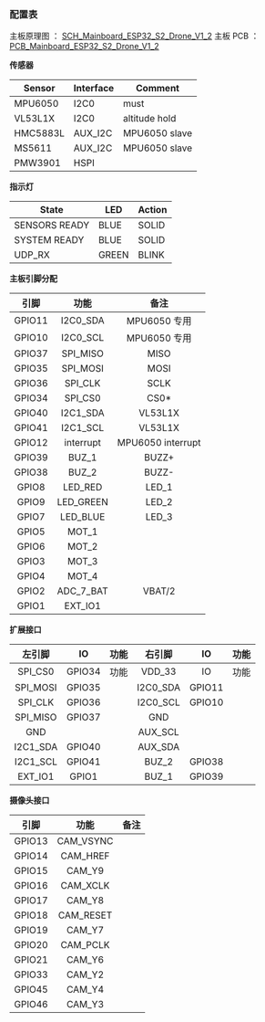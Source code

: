 ### 配置表

主板原理图 ： [SCH_Mainboard_ESP32_S2_Drone_V1_2](../../../hardware/ESP32_S2_Drone_V1_2/SCH_Mainboard_ESP32_S2_Drone_V1_2.pdf)
主板 PCB ： [PCB_Mainboard_ESP32_S2_Drone_V1_2](../../../hardware/ESP32_S2_Drone_V1_2/PCB_Mainboard_ESP32_S2_Drone_V1_2.pdf)

**传感器**

| Sensor  | Interface | Comment |
|--|--|--|
| MPU6050 | I2C0 | must |
| VL53L1X | I2C0 | altitude hold  |
| HMC5883L  | AUX_I2C | MPU6050 slave |
| MS5611  | AUX_I2C | MPU6050 slave |
|PMW3901|	HSPI | | 

**指示灯**

| State | LED | Action |
|--|--|--|
|SENSORS READY|BLUE|SOLID|
|SYSTEM READY|BLUE|SOLID|
|UDP_RX|GREEN|BLINK|


**主板引脚分配**

| 引脚 | 功能 | 备注 |
| :---: | :---: | :---: |
| GPIO11 | I2C0_SDA | MPU6050 专用|
| GPIO10 | I2C0_SCL | MPU6050 专用|
| GPIO37 | SPI_MISO | MISO |
| GPIO35 | SPI_MOSI |MOSI |
| GPIO36 | SPI_CLK|SCLK|
| GPIO34 | SPI_CS0|CS0* |
| GPIO40 | I2C1_SDA|VL53L1X|
| GPIO41 | I2C1_SCL |VL53L1X|
| GPIO12 | interrupt | MPU6050 interrupt |
| GPIO39 |  BUZ_1|BUZZ+ |
| GPIO38 |BUZ_2| BUZZ- | 
| GPIO8 | LED\_RED | LED\_1 |
| GPIO9 | LED\_GREEN | LED\_2 |
| GPIO7 | LED\_BLUE | LED\_3 |
| GPIO5 | MOT\_1 | |
| GPIO6 | MOT\_2 | |
| GPIO3 | MOT\_3 | |
| GPIO4 | MOT\_4 | |
| GPIO2 | ADC\_7\_BAT | VBAT/2 |
| GPIO1 |EXT_IO1  |  |

**扩展接口**

| 左引脚 | IO |功能 | 右引脚 | IO |功能|
| :---: | :---: | :---: | :---: | :---: | :---:|
|SPI_CS0  | GPIO34 |功能 | VDD_33 | IO |功能|
|SPI_MOSI |GPIO35 | |I2C0_SDA |GPIO11| |
| SPI_CLK| GPIO36| | I2C0_SCL|GPIO10 | |
| SPI_MISO|GPIO37 | | GND| | |
| GND| | | AUX_SCL| | |
| I2C1_SDA| GPIO40| | AUX_SDA| | |
| I2C1_SCL|GPIO41 | | BUZ_2|GPIO38 | |
| EXT_IO1| GPIO1| | BUZ_1|GPIO39 | |

**摄像头接口**

| 引脚 | 功能 | 备注 |
| :---: | :---: | :---: |
|GPIO13  |  CAM_VSYNC|  |
|GPIO14  |  CAM_HREF|  |
|GPIO15  |  CAM_Y9|  |
|GPIO16  |  CAM_XCLK|  |
|GPIO17  |CAM_Y8  |  |
|GPIO18  |CAM_RESET  |  
|GPIO19  |CAM_Y7  |  |
|GPIO20  |  CAM_PCLK|  |
|GPIO21  |  CAM_Y6|  ||
|GPIO33  |CAM_Y2  |  ||
|GPIO45 |  CAM_Y4| 
|GPIO46  |CAM_Y3  | 